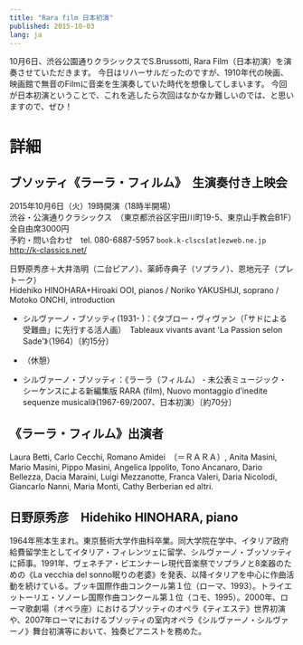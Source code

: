 ```yaml
---
title: "Rara film 日本初演"
published: 2015-10-03
lang: ja
---
```



10月6日、渋谷公園通りクラシックスでS.Brussotti, Rara Film（日本初演）を演奏させていただきます。
今日はリハーサルだったのですが、1910年代の映画、映画館で無音のFilmに音楽を生演奏していた時代を想像してしまいます。
今回が日本初演ということで、これを逃したら次回はなかなか難しいのでは、と思いますので、ぜひ！



# 詳細


## ブソッティ《ラーラ・フィルム》　生演奏付き上映会

2015年10月6日（火）19時開演（18時半開場）<br>
渋谷・公演通りクラシックス　（東京都渋谷区宇田川町19-5、東京山手教会B1F）　全自由席3000円<br>
予約・問い合わせ　tel. 080-6887-5957 `book.k-clscs[at]ezweb.ne.jp`　<http://k-classics.net/>

日野原秀彦＋大井浩明（二台ピアノ）、薬師寺典子（ソプラノ）、恩地元子（プレトーク）<br>
Hidehiko HINOHARA+Hiroaki OOI, pianos / Noriko YAKUSHIJI, soprano / Motoko ONCHI, introduction

- シルヴァーノ・ブソッティ(1931- )：《タブロー・ヴィヴァン（「サドによる受難曲」に先行する活人画）　Tableaux vivants avant 'La Passion selon Sade'》（1964）〔約15分〕

- （休憩）

- シルヴァーノ・ブソッティ：《ラーラ（フィルム） - 未公表ミュージック・シーケンスによる新編集版 RARA (film), Nuovo montaggio d’inedite sequenze musicali》(1967-69/2007、日本初演）〔約70分〕


## 《ラーラ・フィルム》出演者

Laura Betti, Carlo Cecchi, Romano Amidei　（＝ＲＡＲＡ）, Anita Masini, Mario Masini, Pippo Masini, Angelica Ippolito, Tono Ancanaro, Dario Bellezza, Dacia Maraini, Luigi Mezzanotte, Franca Valeri, Daria Nicolodi, Giancarlo Nanni, Maria Monti, Cathy Berberian ed altri.


## 日野原秀彦　Hidehiko HINOHARA, piano

1964年熊本生まれ。東京藝術大学作曲科卒業。同大学院在学中、イタリア政府給費留学生としてイタリア・フィレンツェに留学、シルヴァーノ・ブッソッティに師事。1991年、ヴェネチア・ビエンナーレ現代音楽祭でソプラノと8楽器のための《La vecchia del sonno眠りの老婆》を発表、以降イタリアを中心に作曲活動を続けている。ブッキ国際作曲コンクール第１位（ローマ、1993）。トライエットーリエ・ソノーレ国際作曲コンクール第１位（コモ、1995）。2000年、ローマ歌劇場（オペラ座）におけるブソッティのオペラ《ティエステ》世界初演や、2007年ローマにおけるブソッティの室内オペラ《シルヴァーノ・シルヴァーノ》舞台初演等において、独奏ピアニストを務めた。
